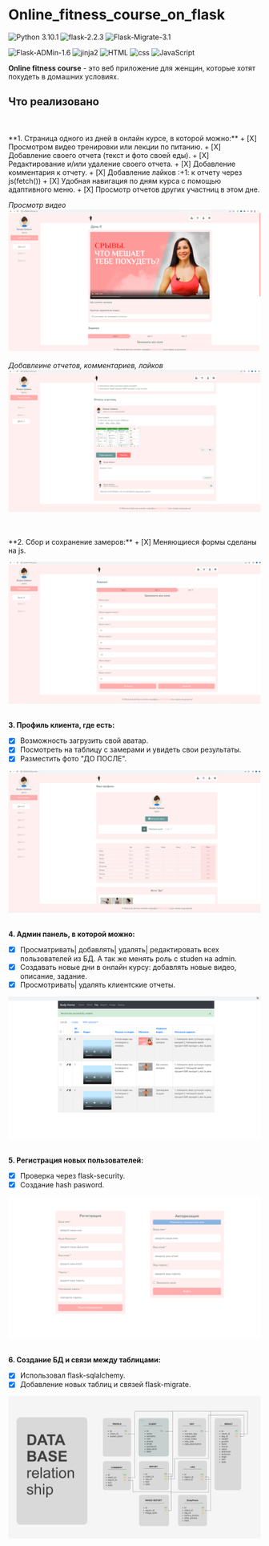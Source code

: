 # Online_fitness_course_on_flask
![Python 3.10.1](https://img.shields.io/badge/python-3.10.1-brightgreen) ![flask-2.2.3](https://img.shields.io/badge/flask-2.2.3-brightgreen)
![Flask-Migrate-3.1](https://img.shields.io/badge/flask_migrate-3.1-brightgreen)

![Flask-ADMin-1.6](https://img.shields.io/badge/flask_admin-1.6.0-brightgreen)
![jinja2](https://img.shields.io/badge/jinja-2-yellowgreen)
![HTML](https://img.shields.io/badge/html-5-yellowgreen)
![css](https://img.shields.io/badge/css-yellowgreen)
![JavaScript](https://img.shields.io/badge/JavaScript-yellowgreen)


**Online fitness course** - это веб приложение для женщин, которые хотят похудеть в домашних условиях.

## **Что реализовано**
<br>
<br>
**1. Страница одного из дней в онлайн курсе, в которой можно:**
+ [X] Просмотром видео тренировки или лекции по питанию.
+ [X] Добавление своего отчета (текст и фото своей еды).
+ [X] Редактирование и/или удаление своего отчета.
+ [X] Добавление комментария к отчету.
+ [X] Добавление лайков :+1: к отчету через js(fetch())
+ [X] Удобная навигация по дням курса с помощью адаптивного меню.
+ [X] Просмотр отчетов других участниц в этом дне.

*Просмотр видео*
![day](days/day_of_course.png)
<br>
<br>
*Добавлеине отчетов, комментариев, лайков*
![report](reports/add_report.png)

<br>
<br>
**2. Сбор и сохранение замеров:**
+ [X] Меняющиеся формы сделаны на js.

![results](results/measurements.png)
<br>
<br>

**3. Профиль клиента, где есть:**
+ [X] Возможность загрузить свой аватар.
+ [X] Посмотреть на таблицу с замерами и увидеть свои результаты.
+ [X] Разместить фото "ДО ПОСЛЕ".

 ![profile](profiles/profile.png)
<br>
<br>

**4. Админ панель, в которой можно:**
+ [X] Просматривать| добавлять| удалять| редактировать всех пользователей из БД. А так же менять роль с studen на admin.
+ [X] Создавать новые дни в онлайн курсу: добавлять новые видео, описание, задание.
+ [X] Просмотривать| удалять клиентские отчеты.

 ![admin](admin/admin_panel.png)
<br>
<br>

**5. Регистрация новых пользователей:**
+ [X] Проверка через flask-security.
+ [X] Создание hash pasword.

![registration](registration/registration.png)
<br>
<br>

**6. Создание БД и связи между таблицами:**
+ [X] Использовал flask-sqlalchemy.
+ [X] Добавление новых таблиц и связей flask-migrate.

![registration](db.png)
<br>
<br>
